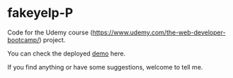 # fakeyelp-P
Code for the Udemy course (https://www.udemy.com/the-web-developer-bootcamp/) project. 

You can check the deployed [demo](https://yelpcamp201902.herokuapp.com/) here.

If you find anything or have some suggestions, welcome to tell me.
